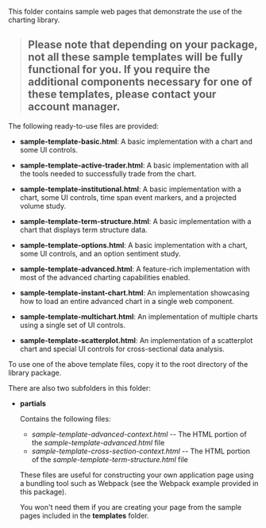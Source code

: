 This folder contains sample web pages that demonstrate the use of the charting library.

>## Please note that depending on your package, not all these sample templates will be fully functional for you.  If you require the additional components necessary for one of these templates, please contact your account manager.

The following ready-to-use files are provided:

- **sample-template-basic.html**:
  A basic implementation with a chart and some UI controls.

- **sample-template-active-trader.html**:
  A basic implementation with all the tools needed to successfully trade from the chart.

- **sample-template-institutional.html**:
  A basic implementation with a chart, some UI controls, time span event markers, and a projected volume study.

- **sample-template-term-structure.html**:
  A basic implementation with a chart that displays term structure data.

- **sample-template-options.html**:
  A basic implementation with a chart, some UI controls, and an option sentiment study.

- **sample-template-advanced.html**:
  A feature-rich implementation with most of the advanced charting capabilities enabled.

- **sample-template-instant-chart.html**:
  An implementation showcasing how to load an entire advanced chart in a single web component.

- **sample-template-multichart.html**:
  An implementation of multiple charts using a single set of UI controls.

- **sample-template-scatterplot.html**:
  An implementation of a scatterplot chart and special UI controls for cross-sectional data analysis.

To use one of the above template files, copy it to the root directory of the library package.

There are also two subfolders in this folder:

- **partials**

   Contains the following files:
   - _sample-template-advanced-context.html_ -- The HTML portion of the _sample-template-advanced.html_ file
   - _sample-template-cross-section-context.html_ -- The HTML portion of the _sample-template-term-structure.html_ file

   These files are useful for constructing your own application page using a bundling tool such as Webpack (see the Webpack example provided in this package).

   You won't need them if you are creating your page from the sample pages included in the **templates** folder.
